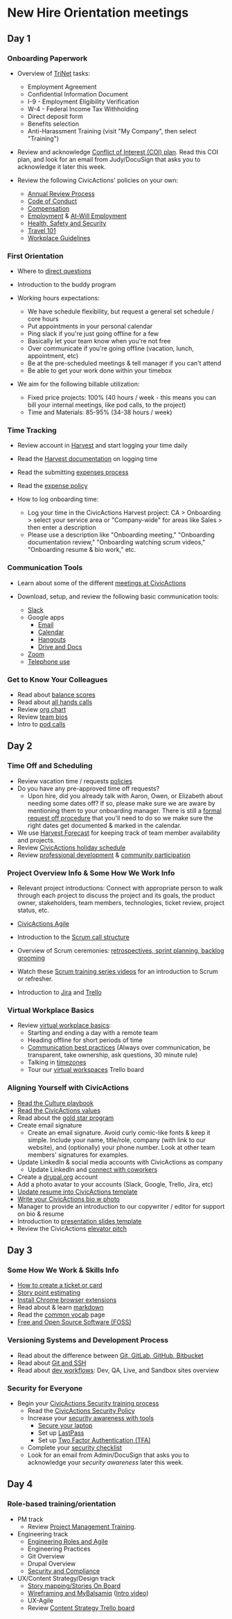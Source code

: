 # New Hire Orientation meetings

## Day 1

### Onboarding Paperwork

*   Overview of [TriNet](https://sso.trinet.com/auth/cdcservlet?realm=sw_hrp&goto=https%3A%2F%2Fwww.hrpassport.com%3A443%2FLink2HR.eng%3F%2FSaf%2FEntry%2FPortal.htm&RequestID=22350&MajorVersion=1&MinorVersion=0&ProviderID=https%3A%2F%2Fwww.hrpassport.com%3A443%2Famagent%3FRealm%3D%2Fsw_hrp&IssueInstant=2017-06-13T15%3A05%3A16Z) tasks:

    *   Employment Agreement
    *   Confidential Information Document
    *   I-9 - Employment Eligibility Verification
    *   W-4 - Federal Income Tax Withholding
    *   Direct deposit form
    *   Benefits selection
    *   Anti-Harassment Training (visit "My Company", then select "Training")

*   Review and acknowledge [Conflict of Interest (COI) plan](https://docs.google.com/document/d/1JSvThcqIM8BSmIoAjUrNZPdx0wemMCiyrBRyChORfv0/edit). Read this COI plan, and look for an email from Judy/DocuSign that asks you to acknowledge it later this week.

*   Review the following CivicActions' policies on your own:
    *   [Annual Review Process](../../03-policies/annual-review-process.md)
    *   [Code of Conduct](../../03-policies/code-of-conduct.md)
    *   [Compensation](../../03-policies/compensation.md)
    *   [Employment](../../03-policies/employment.md) & [At-Will Employment](../../03-policies/leaving-civicactions.md)
    *   [Health, Safety and Security](../../03-policies/health-safety-security.md)
    *   [Travel 101](../../03-policies/travel-101.md)
    *   [Workplace Guidelines](../../03-policies/workplace-guidelines.md)

### First Orientation

*   Where to [direct questions](../../02-about-us/general-contacts-and-listservs.md)

*   Introduction to the buddy program

*   Working hours expectations:
    *   We have schedule flexibility, but request a general set schedule / core hours
    *   Put appointments in your personal calendar
    *   Ping slack if you're just going offline for a few
    *   Basically let your team know when you're not free
    *   Over communicate if you're going offline  (vacation, lunch, appointment, etc)
    *   Be at the pre-scheduled meetings & tell manager if you can't attend
    *   Be able to get your work done within your timebox
*   We aim for the following billable utilization:
    *   Fixed price projects: 100% (40 hours / week - this means you can bill your internal meetings, like pod calls, to the project)
    *   Time and Materials: 85-95% (34-38 hours / week)

### Time Tracking

*   Review account in [Harvest](../../04-how-we-work/tools/harvest.md) and start logging your time daily

*   Read the [Harvest documentation](../../04-how-we-work/tools/harvest.md#logging-time) on logging time

*   Read the submitting [expenses process](../../04-how-we-work/tools/harvest.md#tracking-expenses)

*   Read the [expense policy](../../03-policies/expenses.md)

*   How to log onboarding time:
    *   Log your time in the CivicActions Harvest project: CA > Onboarding > select your service area or "Company-wide" for areas like Sales > then enter a description
    *   Please use a description like "Onboarding meeting," "Onboarding documentation review," "Onboarding watching scrum videos," "Onboarding resume & bio work," etc.

### Communication Tools

*   Learn about some of the different [meetings at CivicActions](../../01-welcome-to-civicactions/training/meetings-and-meeting-tools.md)
*   Download, setup, and review the following basic communication tools:

    *   [Slack](../../04-how-we-work/tools/slack.md)
    *   Google apps
        *   [Email](../../04-how-we-work/tools/email.md)
        *   [Calendar](../../04-how-we-work/tools/google-calendar.md)
        *   [Hangouts](../../04-how-we-work/tools/google-hangouts.md)
        *   [Drive and Docs](../../04-how-we-work/tools/google-docs.md)
    *   [Zoom](../../04-how-we-work/tools/zoom.md)
    *   [Telephone use](../../04-how-we-work/tools/telephone.md)

### Get to Know Your Colleagues

*   Read about [balance scores](../../04-how-we-work/balance-scores.md)
*   Read about [all hands calls](meetings-and-meeting-tools.md#all-hands-calls)
*   Review [org chart](https://docs.google.com/a/civicactions.net/spreadsheets/d/1zViZW0YzbXpH226mcrR9F_NKi--cJtRgv_6RcldABYY/edit?usp=sharing)
*   Review [team bios](https://civicactions.com/team/)
*   Intro to [pod calls](meetings-and-meeting-tools.md#pod-calls)

## Day 2

### Time Off and Scheduling

*   Review vacation time / requests [policies](../../03-policies/benefits-and-holidays.md#timeoff)
*   Do you have any pre-approved time off requests?
    *   Upon hire, did you already talk with Aaron, Owen, or Elizabeth about needing some dates off? If so, please make sure we are aware by mentioning them to your onboarding manager. There is still a [formal request off procedure](../../03-policies/benefits-and-holidays.md#timeoff) that you'll need to do so we make sure the right dates get documented & marked in the calendar.
*   We use [Harvest Forecast](../../04-how-we-work/tools/harvest-forecast.md) for keeping track of team member availability and projects.
*   Review [CivicActions holiday schedule](../../03-policies/benefits-and-holidays.md#holidays)
*   Review [professional development](../../03-policies/prodev.md) & [community participation](../../03-policies/community-participation.md)

### Project Overview Info & Some How We Work Info

*   Relevant project introductions: Connect with appropriate person to walk through each project to discuss the project and its goals, the product owner, stakeholders, team members, technologies, ticket review, project status, etc.

*   [CivicActions Agile](../../04-how-we-work/agileoverview.md)
*   Introduction to the [Scrum call structure](../../04-how-we-work/agile-practices/daily-scrum-calls.md)
*   Overview of Scrum ceremonies: [retrospectives, sprint planning, backlog grooming](../../01-welcome-to-civicactions/training/meetings-and-meeting-tools.md#project-specific-meetings)
*   Watch these [Scrum training series videos](http://scrumtrainingseries.com/) for an introduction to Scrum or refresher.
*   Introduction to [Jira](../../04-how-we-work/tools/jira.md) and [Trello](../../04-how-we-work/tools/trello.md)

### Virtual Workplace Basics

*   Review [virtual workplace basics](../../04-how-we-work/virtual-workplace-basics.md):
    *   Starting and ending a day with a remote team
    *   Heading offline for short periods of time
    *   [Communication best practices](../../04-how-we-work/virtual-workplace-basics.md#communication-best-practices) (Always over communication, be transparent, take ownership, ask questions, 30 minute rule)
    *   Talking in [timezones](../../04-how-we-work/virtual-workplace-basics.md#talking-timezones)
    *   Tour our [virtual workspaces](https://trello.com/b/TJsUalpG/our-workspaces) Trello board

### Aligning Yourself with CivicActions

*   [Read the Culture playbook](../../02-about-us/culture.md)
*   [Read the CivicActions values](https://civicactions.com/values/)
*   Read about the [gold star program](../../04-how-we-work/gold-star-program.md)
*   Create email signature
    *   Create an email signature. Avoid curly comic-like fonts & keep it simple. Include your name, title/role, company (with link to our website), and (optionally) your phone number. Look at other team members' signatures for examples.
*   Update LinkedIn & social media accounts with CivicActions as company
    *   Update LinkedIn and [connect with coworkers](https://www.linkedin.com/company/54684)
*   Create a [drupal.org](https://register.drupal.org/user/register?destination=home) account
*   Add a photo avatar to your accounts (Slack, Google, Trello, Jira, etc)
*   [Update resume into CivicActions template](../team-resume-instructions.md)
*   [Write your CivicActions bio w photo](../civicactions-bio-instructions.md)
*   Manager to provide an introduction to our copywriter / editor for support on bio & resume
*   Introduction to [presentation slides template](../../04-how-we-work/tools/presentation-templates.md)
*   Review the CivicActions [elevator pitch](../../02-about-us/elevator-pitch.md)

## Day 3

### Some How We Work & Skills Info

*   [How to create a ticket or card](../../04-how-we-work/tools/tickets-cards.md)
*   [Story point estimating](../../04-how-we-work/tools/storypoints.md)
*   [Install Chrome browser extensions](../../04-how-we-work/tools/browserextensions.md)
*   Read about & learn [markdown](../../04-how-we-work/tools/markdown.md)
*   Read the [common vocab](../../04-how-we-work/common-vocab.md) page
*   [Free and Open Source Software (FOSS)](../../01-welcome-to-civicactions/training/intro-open-source.md)

### Versioning Systems and Development Process

*   Read about the difference between [Git, GitLab, GitHub, Bitbucket](../../05-engineering/git-gitlab-github-bitbucket.md)
*   Read about [Git and SSH](../../01-welcome-to-civicactions/training/git-ssh.md)
*   Read about [dev workflows](../../05-engineering/dev-environments.md): Dev, QA, Live, and Sandbox sites overview

### Security for Everyone

*   Begin your [CivicActions Security training process](./security-training.md)
    *   Read the [CivicActions Security Policy](../../03-policies/security.md)
    *   Increase your [security awareness with tools](../../09-security/awareness.md)
        *   [Secure your laptop](../../09-security/awareness.md#securing-your-laptop)
        *   Set up [LastPass](../../09-security/awareness.md#lastpass)
        *   Set up [Two Factor Authentication (TFA)](../../09-security/awareness.md#use-two-factor-or-2-step-authentication-tfa-2fa)
    *   Complete your [security checklist](https://docs.google.com/a/civicactions.net/spreadsheets/d/1t_LgXdkCNRzr5p36CV-cdzL8kJmUq_mHlsHWtMLm-Qg/edit?usp=sharing)
    *   Look for an email from Admin/DocuSign that asks you to acknowledge your *security awareness* later this week.

## Day 4

### Role-based training/orientation

*   PM track
    *   Review [Project Management Training](../../06-project-management/pm-training.md).
*   Engineering track
    *   [Engineering Roles and Agile](../../05-engineering/engineering-roles.md)
    *   Engineering Practices
    *   Git Overview
    *   Drupal Overview
    *   [Security and Compliance](../../05-engineering/security-compliance.md)
*   UX/Content Strategy/Design track
    *   [Story mapping/Stories On Board](../../10-ux/services/research/story-mapping-guide.md)
    *   [Wireframing and MyBalsamiq](../../10-ux/services/design/wireframing-guide.md) ([Intro video](https://www.youtube.com/watch?v=VPzsMdqZKFE))
    *   UX-Agile
    *   Review [Content Strategy Trello board](https://trello.com/b/jQYVkRqG/content-strategy-products)
